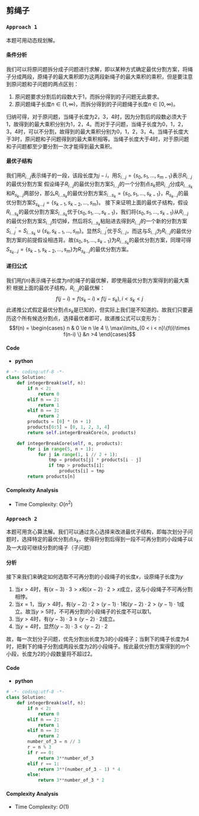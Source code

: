 ## 剪绳子
### `Approach 1`
本题可用动态规划解。
#### 条件分析

我们可以将原问题拆分成子问题进行求解，即以某种方式确定最优分割方案，将绳子分成两段，原绳子的最大乘积即为这两段新绳子的最大乘积的乘积，但是要注意到原问题和子问题的两点区别：
1. 原问题要求分割后的段数大于1，而拆分得到的子问题无此要求。
2. 原问题绳子长度$n\in (1,\infty)$，而拆分得到的子问题绳子长度$n\in [0,\infty)$。

归纳可得，对于原问题，当绳子长度为2，3，4时，因为分割后的段数必须大于1，故得到的最大乘积分别为1，2，4。而对于子问题，当绳子长度为0，1，2，3，4时，可以不分割，故得到的最大乘积分别为0，1，2，3，4。当绳子长度大于3时，原问题和子问题得到的最大乘积相等。当绳子长度大于4时，对于原问题和子问题都至少要分割一次才能得到最大乘积。
#### 最优子结构
我们用$R_{i...j}$表示绳子的一段，该段长度为$j-i$，用$S_{i...j}=\{s_0,s_1,...,s_{m-1}\}$表示$R_{i...j}$的最优分割方案
假设绳子$R_{i...j}$的最优分割方案$S_{i...j}$的一个分割点$s_k$把$R_{i...j}$分成$R_{i...s_k}$和$R_{s_k...j}$两部分，那么$R_{i...s_k}$的最优分割方案$S_{i...s_k}=\{s_0,s_1,...,s_{k-1}\}$，$R_{s_k...j}$的最优分割方案$S_{s_k...j}=\{s_{k-1},s_{k-2},...,s_m\}$。
接下来证明上面的最优子结构，假设$R_{i...s_k}$的最优分割方案$S_{i...s_k}$优于$\{s_0,s_1,...,s_{k-1}\}$，我们将$\{s_0,s_1,...,s_{k-1}\}$从$R_{i...j}$的最优分割方案$S_{i...j}$剪切掉，然后将$S_{i...s_k}$粘贴进去得到$R_{i...j}$的一个新的分割方案$S^{'} _{i...j}=S_{i...s_k}\cup \{s_k,s_{k-1},...,s_m\}$。显然$S^{'} _{i...j}$优于$S_{i...j}$，而这与$S_{i...j}$为$R_{i...j}$的最优分割方案的前提假设相违背。故$\{s_0,s_1,...,s_{k-1}\}$为$R_{i...s_k}$的最优分割方案，同理可得$S_{s_k...j}=\{s_{k-1},s_{k-2},...,s_m\}$为$R_{s_k...j}$的最优分割方案。
#### 递归公式
我们用$f(n)$表示绳子长度为$n$的绳子的最优解，即使用最优分割方案得到的最大乘积
根据上面的最优子结构，$R_{i...j}$的最优解：
$$f(j-i)=f(s_k-i)\times f(j-s_k),i< s_k < j$$
此递推公式假定最优分割点$s_k$是已知的，但实际上我们是不知道的。故我们只要遍历这个所有候选分割点，选择最优者即可，故递推公式可以变形为：
$$f(n) = 
\begin{cases}
 n & 0 \le n \le 4 \\ 
 \max\limits_{0 < i < n}\{f(i)\times f(n-i) \} &n >4
 \end{cases}$$

#### **Code**
- **python**
``` python
# -*- coding:utf-8 -*-
class Solution:
    def integerBreak(self, n):
        if n < 2:
            return 0
        elif n == 2:
            return 1
        elif n == 3:
            return 2
        products = [0] * (n + 1)
        products[0:5] = [0, 1, 2, 3, 4]
        return self.integerBreakCore(n, products)

    def integerBreakCore(self, n, products):
        for i in range(5, n + 1):
            for j in range(1, i // 2 + 1):
                tmp = products[j] * products[i - j]
                if tmp > products[i]:
                    products[i] = tmp
        return products[n]
```

#### **Complexity Analysis**

-   Time Complexity: $O(n^2)$

### `Approach 2`
本题可用贪心算法解。我们可以通过贪心选择来改进最优子结构，即每次划分子问题时，选择特定的最优分割点$s_k$，使得将分割后得到一段不可再分割的小段绳子以及一大段可继续分割的绳子（子问题）
#### 分析
接下来我们来确定如何选取不可再分割的小段绳子的长度$x$，设原绳子长度为$y$
1. 当$x>4$时，有$(x-3)\cdot 3>x$和$(x-2)\cdot 2>x$成立，这与小段绳子不可再分割相悖。
2. 当$x=1$，当$y > 4$时，有$(y-2)\cdot 2>(y-1)\cdot 1$和$(y-2)\cdot 2>(y-1)\cdot 1$成立。故当$y > 5$时，不可再分割的小段绳子的长度不可以取$1$。
3. 当$y > 4$时，有$(y-3)\cdot 3 \ge (y-2)\cdot 2$成立。
4. 当$y = 4$时，显然$(y-3)\cdot 3 < (y-2)\cdot 2$

故，每一次划分子问题，优先分割出长度为3的小段绳子；当剩下的绳子长度为4时，把剩下的绳子分割成两段长度为2的小段绳子。按此最优分割方案得到的m个小段，长度为2的小段数量将不超过2。
#### **Code**
- **python**
``` python
# -*- coding:utf-8 -*-
class Solution:
    def integerBreak(self, n):
        if n < 2:
            return 0
        elif n == 2:
            return 1
        elif n == 3:
            return 2
        number_of_3 = n // 3
        r = n % 3
        if r == 0:
            return 3**number_of_3
        elif r == 1:
            return 3**(number_of_3 - 1) * 4
        else:
            return 3**number_of_3 * 2
```

#### **Complexity Analysis**

-   Time Complexity: $O(1)$